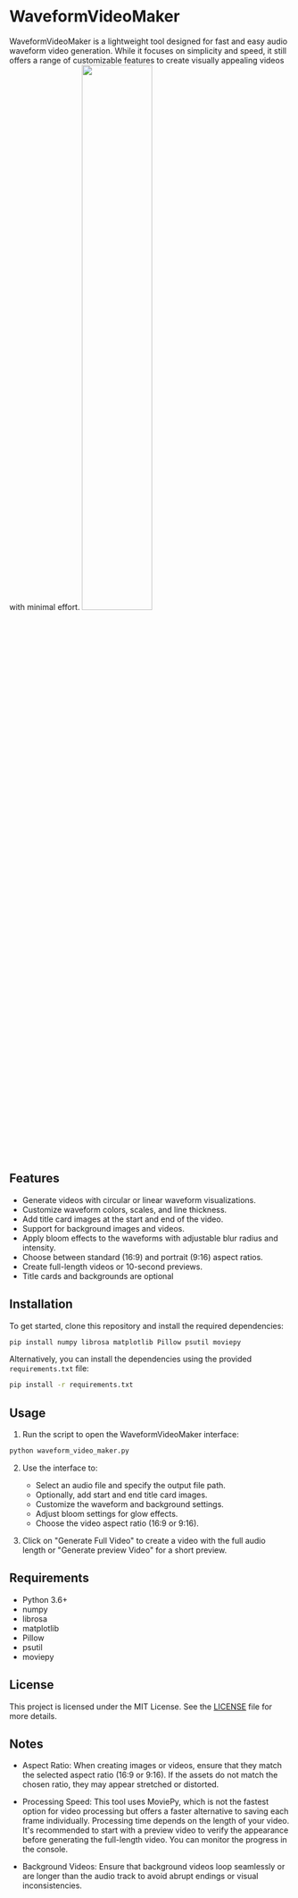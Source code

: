 
# WaveformVideoMaker

WaveformVideoMaker is a lightweight tool designed for fast and easy audio waveform video generation. While it focuses on simplicity and speed, it still offers a range of customizable features to create visually appealing videos with minimal effort.
<img src="https://github.com/user-attachments/assets/6af4c296-6226-4967-97ec-000210598b2a" width="50%">

## Features

- Generate videos with circular or linear waveform visualizations.
- Customize waveform colors, scales, and line thickness.
- Add title card images at the start and end of the video.
- Support for background images and videos.
- Apply bloom effects to the waveforms with adjustable blur radius and intensity.
- Choose between standard (16:9) and portrait (9:16) aspect ratios.
- Create full-length videos or 10-second previews.
- Title cards and backgrounds are optional

## Installation

To get started, clone this repository and install the required dependencies:

```bash
pip install numpy librosa matplotlib Pillow psutil moviepy
```

Alternatively, you can install the dependencies using the provided `requirements.txt` file:

```bash
pip install -r requirements.txt
```

## Usage

1. Run the script to open the WaveformVideoMaker interface:

```bash
python waveform_video_maker.py
```

2. Use the interface to:
   - Select an audio file and specify the output file path.
   - Optionally, add start and end title card images.
   - Customize the waveform and background settings.
   - Adjust bloom settings for glow effects.
   - Choose the video aspect ratio (16:9 or 9:16).

3. Click on "Generate Full Video" to create a video with the full audio length or "Generate preview Video" for a short preview.

## Requirements

- Python 3.6+
- numpy
- librosa
- matplotlib
- Pillow
- psutil
- moviepy

## License

This project is licensed under the MIT License. See the [LICENSE](LICENSE) file for more details.

## Notes
- Aspect Ratio: When creating images or videos, ensure that they match the selected aspect ratio (16:9 or 9:16). If the assets do not match the chosen ratio, they may appear stretched or distorted.

- Processing Speed: This tool uses MoviePy, which is not the fastest option for video processing but offers a faster alternative to saving each frame individually. Processing time depends on the length of your video. It's recommended to start with a preview video to verify the appearance before generating the full-length video. You can monitor the progress in the console.

- Background Videos: Ensure that background videos loop seamlessly or are longer than the audio track to avoid abrupt endings or visual inconsistencies.


